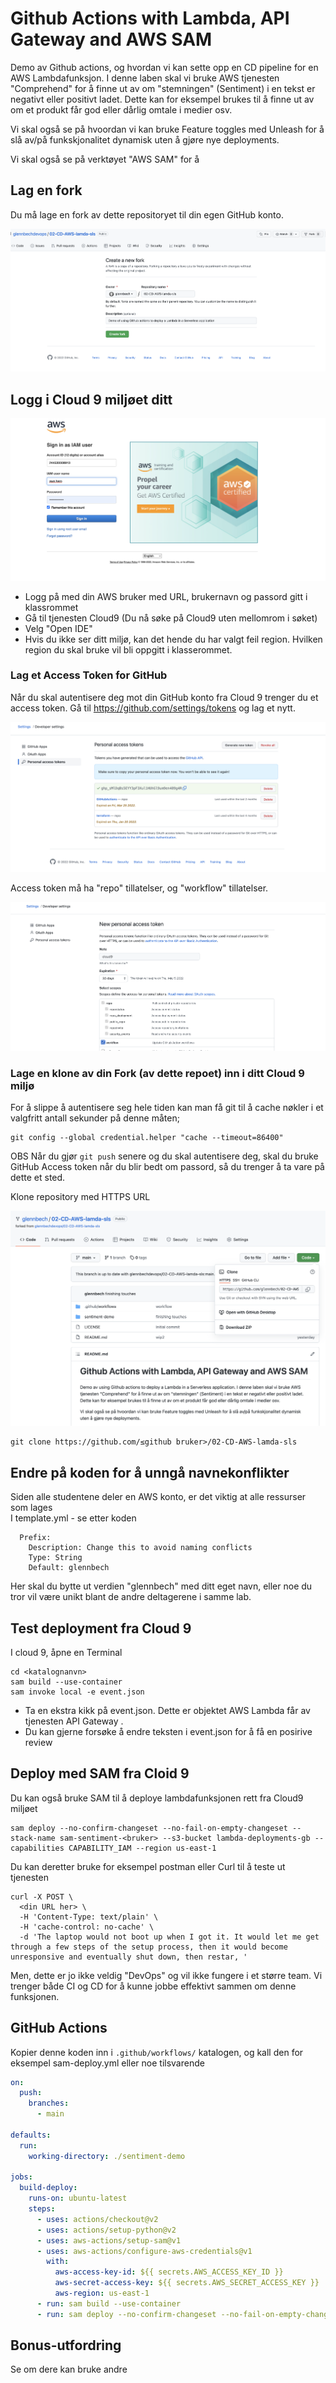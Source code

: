 # Github Actions with Lambda, API Gateway and AWS SAM

Demo av Github actions, og hvordan vi kan sette opp en CD pipeline for en AWS Lambdafunksjon. I denne laben skal vi bruke 
AWS tjenesten "Comprehend" for å finne ut av om "stemningen" (Sentiment) i en tekst er negativt eller positivt 
ladet. Dette kan for eksempel brukes til å finne ut av om et produkt får god eller dårlig omtale i medier osv. 

Vi skal også se på hvoordan vi kan bruke Feature toggles med Unleash for å slå av/på funkskjonalitet dynamisk 
uten å gjøre nye deployments. 

Vi skal også se på verktøyet "AWS SAM" for å 

## Lag en fork

Du må lage en fork av dette repositoryet til din egen GitHub konto.

![Alt text](img/fork.png  "a title")

## Logg i Cloud 9 miljøet ditt 

![Alt text](img/aws_login.png  "a title")

* Logg på med din AWS bruker med URL, brukernavn og passord gitt i klassrommet
* Gå til tjenesten Cloud9 (Du nå søke på Cloud9 uten mellomrom i søket) 
* Velg "Open IDE" 
* Hvis du ikke ser ditt miljø, kan det hende du har valgt feil region. Hvilken region du skal bruke vil bli oppgitt i klasserommet.

### Lag et Access Token for GitHub

Når du skal autentisere deg mot din GitHub konto fra Cloud 9 trenger du et access token.  Gå til  https://github.com/settings/tokens og lag et nytt.

![Alt text](img/generate.png  "a title")

Access token må ha "repo" tillatelser, og "workflow" tillatelser.

![Alt text](img/new_token.png  "a title")

### Lage en klone av din Fork (av dette repoet) inn i ditt Cloud 9 miljø

For å slippe å autentisere seg hele tiden kan man få git til å cache nøkler i et valgfritt
antall sekunder på denne måten;

```shell
git config --global credential.helper "cache --timeout=86400"
```

OBS Når du gjør ```git push``` senere og du skal autentisere deg, skal du bruke GitHub Access token når du blir bedt om passord, 
så du trenger å ta vare på dette et sted. 

Klone repository med HTTPS URL

![Alt text](img/clone.png  "a title")

```
git clone https://github.com/≤github bruker>/02-CD-AWS-lamda-sls
```

## Endre på koden for å unngå navnekonflikter

Siden alle studentene deler en AWS konto, er det viktig at alle ressurser som lages    
I template.yml - se etter koden 

```shell
  Prefix:
    Description: Change this to avoid naming conflicts 
    Type: String
    Default: glennbech
```

Her skal du bytte ut verdien "glennbech" med ditt eget navn, eller noe du tror vil være unikt blant de andre deltagerene i samme lab. 

## Test deployment fra Cloud 9

I cloud 9, åpne en Terminal

```shell
cd <katalognanvn>
sam build --use-container
sam invoke local -e event.json 
```

* Ta en ekstra kikk på event.json. Dette er objektet AWS Lambda får av tjenesten API Gateway .
* Du kan gjerne forsøke å endre teksten i event.json for å få en posirive review

## Deploy med SAM fra Cloid 9

Du kan også bruke SAM til å deploye lambdafunksjonen rett fra Cloud9 miljøet 

```shell
sam deploy --no-confirm-changeset --no-fail-on-empty-changeset --stack-name sam-sentiment-<bruker> --s3-bucket lambda-deployments-gb --capabilities CAPABILITY_IAM --region us-east-1
```

Du kan deretter bruke for eksempel postman eller Curl til å teste ut tjenesten 

```shell
curl -X POST \
  <din URL her> \
  -H 'Content-Type: text/plain' \
  -H 'cache-control: no-cache' \
  -d 'The laptop would not boot up when I got it. It would let me get through a few steps of the setup process, then it would become unresponsive and eventually shut down, then restar, '
```

Men, dette er jo ikke veldig "DevOps" og vil ikke fungere i et større team. Vi trenger både CI og CD for å kunne jobbe 
effektivt sammen om denne funksjonen.

## GitHub Actions

Kopier  denne koden inn i  ```.github/workflows/``` katalogen, og kall den for eksempel sam-deploy.yml eller noe tilsvarende 

```yaml
on:
  push:
    branches:
      - main

defaults:
  run:
    working-directory: ./sentiment-demo

jobs:
  build-deploy:
    runs-on: ubuntu-latest
    steps:
      - uses: actions/checkout@v2
      - uses: actions/setup-python@v2
      - uses: aws-actions/setup-sam@v1
      - uses: aws-actions/configure-aws-credentials@v1
        with:
          aws-access-key-id: ${{ secrets.AWS_ACCESS_KEY_ID }}
          aws-secret-access-key: ${{ secrets.AWS_SECRET_ACCESS_KEY }}
          aws-region: us-east-1
      - run: sam build --use-container
      - run: sam deploy --no-confirm-changeset --no-fail-on-empty-changeset --stack-name sam-sentiment --s3-bucket lambda-deployments-gb --capabilities CAPABILITY_IAM --region us-east-1
```

## Bonus-utfordring 

Se om dere kan bruke andre 